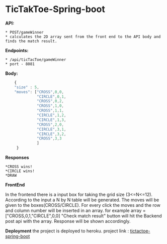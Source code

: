 # TicTakToe-Spring-boot

**API:** 

	* POST/gameWinner
	* calculates the 2D array sent from the front end to the API body and finds the match result. 
	
**Endpoints:**

	* /api/ticTacToe/gameWinner
	* port - 8081
	
**Body:**

```javascript
	{
    "size" : 5,
    "moves": ["CROSS",0,0,
              "CIRCLE",0,1,
              "CROSS",0,2,
              "CROSS",1,0,
              "CROSS",1,1,
              "CIRCLE",1,2,
              "CIRCLE",1,3,
              "CROSS",2,0,
              "CIRCLE",3,1,
              "CIRCLE",3,2,
              "CROSS",3,3
              ]
	 }
```

**Responses**
	
	*CROSS wins!
	*CIRCLE wins!
	*DRAW
	
**FrontEnd**

In the frontend there is a input box for taking the grid size (3<=N<=12). According to the input a 
N by N table will be generated. The moves will be given to the boxes(CROSS/CIRCLE). For every click 
the moves and the row and column number will be inserted in an array. for example array = ["CROSS,0,1,"CIRCLE",0,0]
"Check match result" button will hit the Backend post api with the array. Response will be shown accordingly. 

**Deployment**
the project is deployed to heroku. 
project link : [tictactoe-spring-boot](https://tictactoe-spring-boot.herokuapp.com/)
	
	